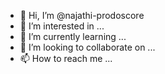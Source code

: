 - 👋 Hi, I’m @najathi-prodoscore
- 👀 I’m interested in ...
- 🌱 I’m currently learning ...
- 💞️ I’m looking to collaborate on ...
- 📫 How to reach me ...

<!---
najathi-prodoscore/najathi-prodoscore is a ✨ special ✨ repository because its `README.md` (this file) appears on your GitHub profile.
You can click the Preview link to take a look at your changes.
--->
